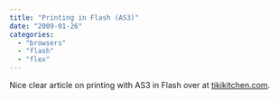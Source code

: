 ```yaml
---
title: "Printing in Flash (AS3)"
date: "2009-01-26"
categories: 
  - "browsers"
  - "flash"
  - "flex"
---
```


Nice clear article on printing with AS3 in Flash over at [tikikitchen.com](http://blog.tikikitchen.com/2008/04/18/printing-in-flash-in-1000000000-simple-steps).
